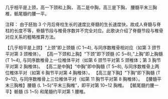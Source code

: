 几乎相平是上颈，高一下颈和上胸，
高二是中胸，高三是下胸，
腰髓平末三胸椎，骶尾髓约腰一平。

注释：
由于胚胎 3 个月后脊柱生长的速度比脊髓的生长速度快，故成人脊髓与脊柱的长度不等，脊髓节段与椎骨序数并不完全对应。此歌诀介绍了脊髓节段与椎骨对应关系的粗略推算方法。

【几乎相平是上颈】“上颈”即上颈髓 (C 1~4), 与同序数椎骨相对应（如第 3 颈节平对第 3 颈椎体）。
【高一下颈和上胸】“下颈”即下颈髓 (C 5~8),“上胸”即上胸髓 (T 1~4), 与同序数椎骨上一位椎体平对（如第 6 颈节平对第 5 颈椎体；第 3 胸节平对第 2 胸椎体)。
【高二是中胸】“中胸”即中胸髓 (T 5~8), 与同序数椎骨上两位椎体平对（如第 6 胸节平对第 4 胸椎体）。
【高三是下胸】“下胸”即下胸髓 (T 9~12), 与同序数椎骨上三位椎体平对（如第 11 胸节平对第 8 胸椎体）。
【腰髓平末三胸椎】腰髓 (L 1~5)“平末三胸椎”，即平对第 10~12 胸椎。
【骶尾髓约腰一平】骶髓 (S 1~5) 和尾髓约平对第 1 腰椎。